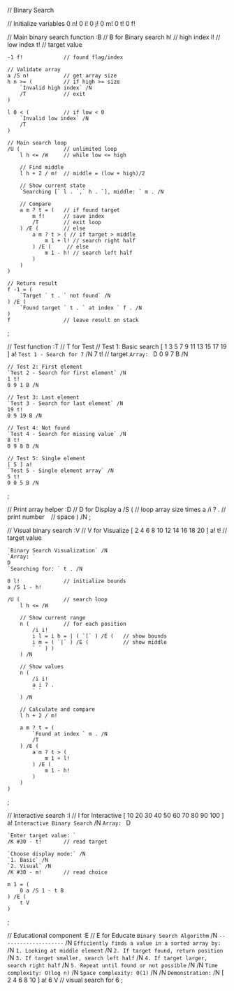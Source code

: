 // Binary Search

// Initialize variables
0 n! 0 i! 0 j! 0 m! 0 t! 0 f!

// Main binary search function
:B                      // B for Binary search
    h!                 // high index
    l!                 // low index
    t!                 // target value
    
    -1 f!             // found flag/index
    
    // Validate array
    a /S n!           // get array size
    h n >= (          // if high >= size
        `Invalid high index` /N
        /T            // exit
    )
    
    l 0 < (           // if low < 0
        `Invalid low index` /N
        /T
    )
    
    // Main search loop
    /U (              // unlimited loop
        l h <= /W     // while low <= high
        
        // Find middle
        l h + 2 / m!  // middle = (low + high)/2
        
        // Show current state
        `Searching [` l . `,` h . `], middle: ` m . /N
        
        // Compare
        a m ? t = (   // if found target
            m f!      // save index
            /T        // exit loop
        ) /E (        // else
            a m ? t > ( // if target > middle
                m 1 + l! // search right half
            ) /E (     // else
                m 1 - h! // search left half
            )
        )
    )
    
    // Return result
    f -1 = (
        `Target ` t . ` not found` /N
    ) /E (
        `Found target ` t . ` at index ` f . /N
    )
    f                 // leave result on stack
;

// Test function
:T                      // T for Test
    // Test 1: Basic search
    [ 1 3 5 7 9 11 13 15 17 19 ] a!
    `Test 1 - Search for 7` /N
    7 t!              // target
    `Array: ` D
    0 9 7 B /N
    
    // Test 2: First element
    `Test 2 - Search for first element` /N
    1 t!
    0 9 1 B /N
    
    // Test 3: Last element
    `Test 3 - Search for last element` /N
    19 t!
    0 9 19 B /N
    
    // Test 4: Not found
    `Test 4 - Search for missing value` /N
    8 t!
    0 9 8 B /N
    
    // Test 5: Single element
    [ 5 ] a!
    `Test 5 - Single element array` /N
    5 t!
    0 0 5 B /N
;

// Print array helper
:D                      // D for Display
    a /S (             // loop array size times
        a /i ? .       // print number
        ` `           // space
    ) /N
;

// Visual binary search
:V                      // V for Visualize
    [ 2 4 6 8 10 12 14 16 18 20 ] a!
    t!                 // target value
    
    `Binary Search Visualization` /N
    `Array: `
    D
    `Searching for: ` t . /N
    
    0 l!              // initialize bounds
    a /S 1 - h!
    
    /U (              // search loop
        l h <= /W
        
        // Show current range
        n (           // for each position
            /i i!
            i l = i h = | ( `[` ) /E (   // show bounds
            i m = ( `|` ) /E (           // show middle
            ` ` ) )
        ) /N
        
        // Show values
        n (
            /i i!
            a i ? .
            ` `
        ) /N
        
        // Calculate and compare
        l h + 2 / m!
        
        a m ? t = (
            `Found at index ` m . /N
            /T
        ) /E (
            a m ? t > (
                m 1 + l!
            ) /E (
                m 1 - h!
            )
        )
    )
;

// Interactive search
:I                      // I for Interactive
    [ 10 20 30 40 50 60 70 80 90 100 ] a!
    `Interactive Binary Search` /N
    `Array: `
    D
    
    `Enter target value: `
    /K #30 - t!       // read target
    
    `Choose display mode:` /N
    `1. Basic` /N
    `2. Visual` /N
    /K #30 - m!       // read choice
    
    m 1 = (
        0 a /S 1 - t B
    ) /E (
        t V
    )
;

// Educational component
:E                      // E for Educate
    `Binary Search Algorithm` /N
    `--------------------` /N
    `Efficiently finds a value in a sorted array by:` /N
    `1. Looking at middle element` /N
    `2. If target found, return position` /N
    `3. If target smaller, search left half` /N
    `4. If target larger, search right half` /N
    `5. Repeat until found or not possible` /N
    /N
    `Time complexity: O(log n)` /N
    `Space complexity: O(1)` /N
    /N
    `Demonstration:` /N
    [ 2 4 6 8 10 ] a!
    6 V              // visual search for 6
;
